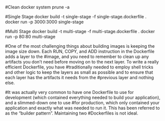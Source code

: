 #Clean
docker system prune -a  

#Single Stage
docker build -t single-stage -f single-stage.dockerfile .
docker run -p 3000:3000 single-stage

#Multi Stage
docker build -t multi-stage -f multi-stage.dockerfile .
docker run -p 80:80 multi-stage

#One of the most challenging things about building images is keeping the image size down. Each RUN, COPY, and ADD instruction in the Dockerfile adds a layer to the #image, and you need to remember to clean up any artifacts you don’t need before moving on to the next layer. To write a really efficient Dockerfile, you have #traditionally needed to employ shell tricks and other logic to keep the layers as small as possible and to ensure that each layer has the artifacts it needs from the #previous layer and nothing else.

#It was actually very common to have one Dockerfile to use for development (which contained everything needed to build your application), and a slimmed-down one to use #for production, which only contained your application and exactly what was needed to run it. This has been referred to as the “builder pattern”. Maintaining two #Dockerfiles is not ideal.
